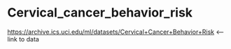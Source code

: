 # Cervical_cancer_behavior_risk
https://archive.ics.uci.edu/ml/datasets/Cervical+Cancer+Behavior+Risk   &lt;-- link to data
